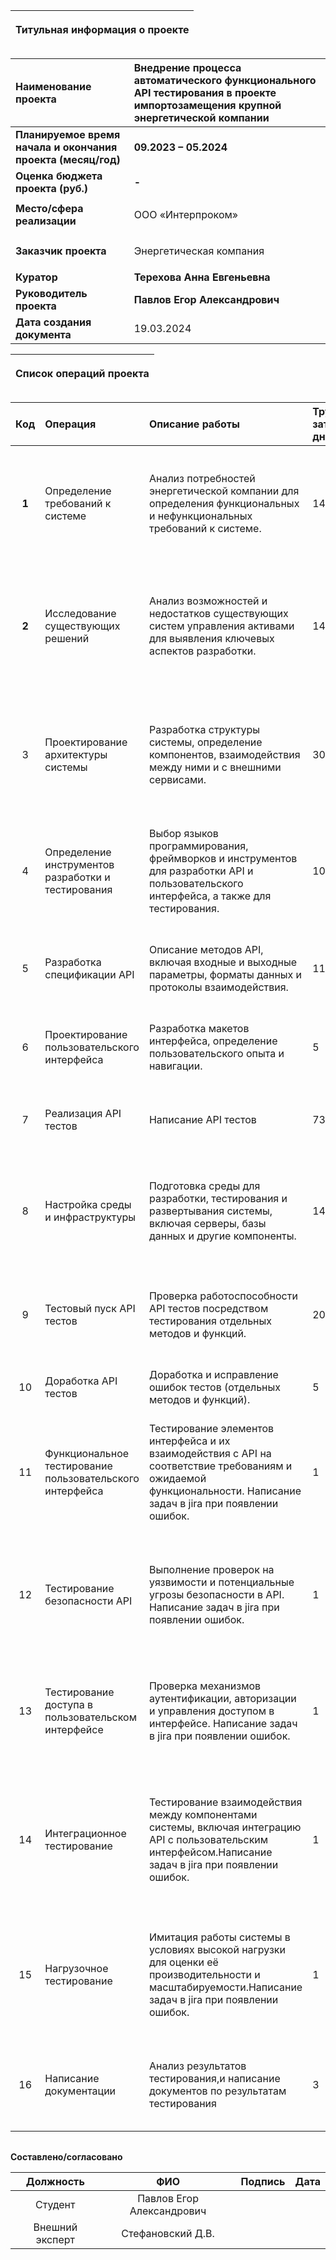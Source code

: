 

|<p>**Титульная информация о проекте**</p><p></p>|
| :-: |

|**Наименование проекта**|**Внедрение процесса автоматического функционального API тестирования в проекте импортозамещения крупной энергетической компании**|
| :- | :- |
|**Планируемое время начала и окончания проекта (месяц/год)**|**09.2023 – 05.2024**|
|**Оценка бюджета проекта (руб.)**|**-**|
|**Место/сфера реализации**|<p>ООО «Интерпроком»</p>|
|**Заказчик проекта**|<p>Энергетическая компания</p>|
|**Куратор**|**Терехова Анна Евгеньевна**|
|**Руководитель проекта**|**Павлов Егор Александрович**|
|**Дата создания документа**|19.03.2024|

|<p>**Список операций проекта**</p><p></p>|
| :-: |

|**Код**|**Операция**|**Описание работы**|**Трудовые затраты в днях**|**Артефакты**|
| :-: | :- | :- |:- |:- |
|**1**|Определение требований к системе|Анализ потребностей энергетической компании для определения функциональных и нефункциональных требований к системе.|14|Документ требований (включает функциональные и нефункциональные требования, основанные на анализе потребностей энергетической компании.)|
|**2**|Исследование существующих решений|Анализ возможностей и недостатков существующих систем управления активами для выявления ключевых аспектов разработки.|14|Аналитический отчет (содержит обзор существующих систем управления активами, их возможностей и недостатков, а также выводы по ключевым аспектам для разработки.)|
|3|Проектирование архитектуры системы|Разработка структуры системы, определение компонентов, взаимодействия между ними и с внешними сервисами.|30|Архитектурное предложение (включает схемы и описания структуры системы, компонентов, их взаимодействия и интеграции с внешними сервисами.)|
|4|Определение инструментов разработки и тестирования|Выбор языков программирования, фреймворков и инструментов для разработки API и пользовательского интерфейса, а также для тестирования.|10|Список инструментов (документ с выбранными языками программирования, фреймворками и инструментами для разработки и тестирования.)|
|5|Разработка спецификации API|Описание методов API, включая входные и выходные параметры, форматы данных и протоколы взаимодействия.|11|Спецификация API (подробное описание методов API, включая входные и выходные параметры, форматы данных и протоколы взаимодействия.)|
|6|Проектирование пользовательского интерфейса|Разработка макетов интерфейса, определение пользовательского опыта и навигации.|5|Макеты интерфейса (включают дизайн, пользовательский опыт и схемы навигации.)|
|7|Реализация API тестов|Написание API тестов|73|Код API и тесты (включает исходный код API и разработанные тесты для проверки его работоспособности.)|
|8|Настройка среды и инфраструктуры|Подготовка среды для разработки, тестирования и развертывания системы, включая серверы, базы данных и другие компоненты.|14|Конфигурационные файлы и инструкции (документация по подготовке и настройке среды разработки, тестирования и развертывания.)|
|9|Тестовый пуск API тестов|Проверка работоспособности API тестов посредством тестирования отдельных методов и функций.|20|Отчет по тестированию (содержит результаты проверки работоспособности API тестов, выявленные ошибки и рекомендации.)|
|10|Доработка API тестов|Доработка и исправление ошибок тестов (отдельных методов и функций).|5|Готовые API тесты|
|11|Функциональное тестирование пользовательского интерфейса|Тестирование элементов интерфейса и их взаимодействия с API на соответствие требованиям и ожидаемой функциональности. Написание задач в jira при появлении ошибок.|1|Отчет по тестированию интерфейса (анализ элементов интерфейса, их взаимодействия с API и соответствие требованиям.). Задачи для разработчиков.|
|12|Тестирование безопасности API|Выполнение проверок на уязвимости и потенциальные угрозы безопасности в API. Написание задач в jira при появлении ошибок.|1|Отчет по тестированию безопасности (выводы проверок на уязвимости и потенциальные угрозы безопасности API.). Задачи для разработчиков.|
|13|Тестирование доступа в пользовательском интерфейсе|Проверка механизмов аутентификации, авторизации и управления доступом в интерфейсе. Написание задач в jira при появлении ошибок.|1|Отчет по тестированию доступа (результаты проверки механизмов аутентификации, авторизации и управления доступом.). Задачи для разработчиков.|
|14|Интеграционное тестирование|Тестирование взаимодействия между компонентами системы, включая интеграцию API с пользовательским интерфейсом.Написание задач в jira при появлении ошибок.|1|Отчет по интеграционному тестированию (описание тестирования взаимодействия между компонентами системы и выявленные ошибки.). Задачи для разработчиков.|
|15|Нагрузочное тестирование|Имитация работы системы в условиях высокой нагрузки для оценки её производительности и масштабируемости.Написание задач в jira при появлении ошибок.|1|Отчет по нагрузочному тестированию (результаты имитации работы системы в условиях высокой нагрузки и оценка производительности.). Задачи для разработчиков.|
|16|Написание документации|Анализ результатов тестирования,и написание документов по результатам тестирования|3|Техническая документация (включает анализ результатов тестирования и документы по результатам)|





||
| :-: |

**Составлено/согласовано**


|**Должность**|**ФИО**|**Подпись**|**Дата**|
| :-: | :-: | :-: | :-: |
|Студент|Павлов Егор Александрович|||
|Внешний эксперт|Стефановский Д.В.|||
